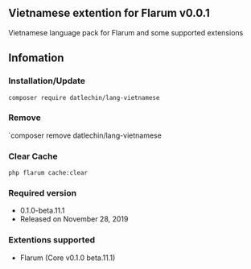 ## Vietnamese extention for Flarum v0.0.1
Vietnamese language pack for Flarum and some supported extensions

## Infomation
### Installation/Update
`composer require datlechin/lang-vietnamese`

### Remove
`composer remove datlechin/lang-vietnamese

### Clear Cache
`php flarum cache:clear`

### Required version
- 0.1.0-beta.11.1
- Released on November 28, 2019

### Extentions supported
- Flarum (Core v0.1.0 beta.11.1)
